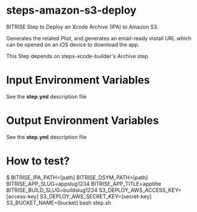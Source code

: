 steps-amazon-s3-deploy
======================

BITRISE Step to Deploy an Xcode Archive (IPA) to Amazon S3.

Generates the related Plist, and generates an email-ready install URL which can be opened on an iOS device to download the app.

This Step depends on steps-xcode-builder's Archive step


# Input Environment Variables

See the **step.yml** description file


# Output Environment Variables

See the **step.yml** description file


# How to test?

$ BITRISE_IPA_PATH=[path] BITRISE_DSYM_PATH=[path] BITRISE_APP_SLUG=appslug1234 BITRISE_APP_TITLE=apptitle BITRISE_BUILD_SLUG=buildslug1234 S3_DEPLOY_AWS_ACCESS_KEY=[access-key] S3_DEPLOY_AWS_SECRET_KEY=[secret-key] S3_BUCKET_NAME=[bucket] bash step.sh